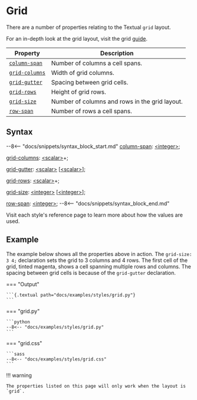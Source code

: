 # Grid

There are a number of properties relating to the Textual `grid` layout.

For an in-depth look at the grid layout, visit the grid [guide](../guide/layout.md#grid).

| Property       | Description                                    |
|----------------|------------------------------------------------|
| [`column-span`](./column_span.md)  | Number of columns a cell spans.                |
| [`grid-columns`](./grid_columns.md) | Width of grid columns.                         |
| [`grid-gutter`](./grid_gutter.md)  | Spacing between grid cells.                    |
| [`grid-rows`](./grid_rows.md)    | Height of grid rows.                           |
| [`grid-size`](./grid_size.md)    | Number of columns and rows in the grid layout. |
| [`row-span`](./row_span.md)     | Number of rows a cell spans.                   |

## Syntax

--8<-- "docs/snippets/syntax_block_start.md"
<a href="./column_span.md">column-span</a>: <a href="../../css_types/integer">&lt;integer&gt;</a>;

<a href="./grid_columns.md">grid-columns</a>: <a href="../../css_types/scalar">&lt;scalar&gt;</a>+;

<a href="./grid_gutter.md">grid-gutter</a>: <a href="../../css_types/scalar">&lt;scalar&gt;</a> [<a href="../../css_types/scalar">&lt;scalar&gt;</a>];

<a href="./grid_rows.md">grid-rows</a>: <a href="../../css_types/scalar">&lt;scalar&gt;</a>+;

<a href="./grid_size.md">grid-size</a>: <a href="../../css_types/integer">&lt;integer&gt;</a> [<a href="../../css_types/integer">&lt;integer&gt;</a>];

<a href="./row_span.md">row-span</a>: <a href="../../css_types/integer">&lt;integer&gt;</a>;
--8<-- "docs/snippets/syntax_block_end.md"

Visit each style's reference page to learn more about how the values are used.

## Example

The example below shows all the properties above in action.
The `grid-size: 3 4;` declaration sets the grid to 3 columns and 4 rows.
The first cell of the grid, tinted magenta, shows a cell spanning multiple rows and columns.
The spacing between grid cells is because of the `grid-gutter` declaration.

=== "Output"

    ```{.textual path="docs/examples/styles/grid.py"}
    ```

=== "grid.py"

    ```python
    --8<-- "docs/examples/styles/grid.py"
    ```

=== "grid.css"

    ```sass
    --8<-- "docs/examples/styles/grid.css"
    ```

!!! warning

    The properties listed on this page will only work when the layout is `grid`.
